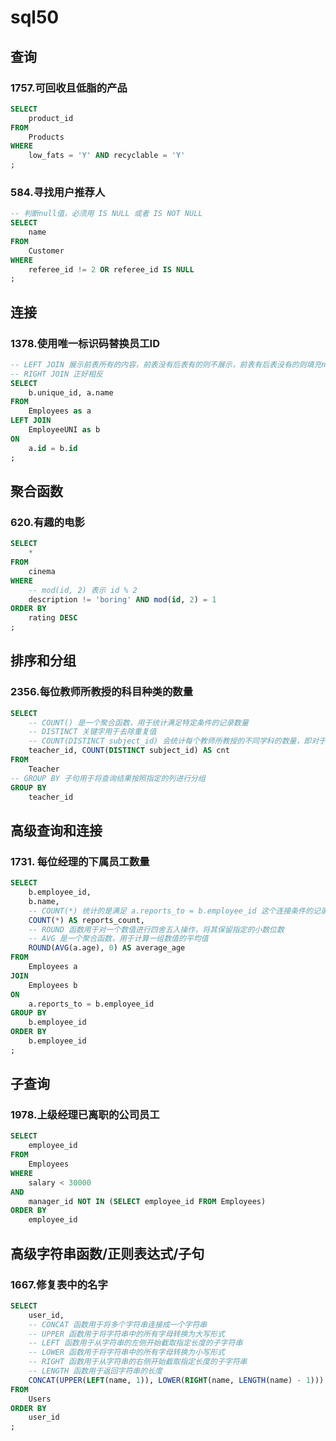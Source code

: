 # sql50
## 查询
### 1757.可回收且低脂的产品
``` sql
SELECT 
    product_id 
FROM 
    Products 
WHERE 
    low_fats = 'Y' AND recyclable = 'Y'
;
```

### 584.寻找用户推荐人
``` sql
-- 判断null值，必须用 IS NULL 或者 IS NOT NULL
SELECT
    name
FROM
    Customer
WHERE
    referee_id != 2 OR referee_id IS NULL
;
```

## 连接
### 1378.使用唯一标识码替换员工ID
``` sql
-- LEFT JOIN 展示前表所有的内容，前表没有后表有的则不展示，前表有后表没有的则填充null并展示
-- RIGHT JOIN 正好相反
SELECT 
    b.unique_id, a.name
FROM
    Employees as a
LEFT JOIN
    EmployeeUNI as b
ON
    a.id = b.id
;
```

## 聚合函数
### 620.有趣的电影
``` sql
SELECT 
    *
FROM
    cinema
WHERE
    -- mod(id, 2) 表示 id % 2
    description != 'boring' AND mod(id, 2) = 1
ORDER BY
    rating DESC
;
```

## 排序和分组
### 2356.每位教师所教授的科目种类的数量
``` sql
SELECT
    -- COUNT() 是一个聚合函数，用于统计满足特定条件的记录数量
    -- DISTINCT 关键字用于去除重复值
    -- COUNT(DISTINCT subject_id) 会统计每个教师所教授的不同学科的数量，即对于同一个教师，重复的学科只会被计算一次
    teacher_id, COUNT(DISTINCT subject_id) AS cnt
FROM
    Teacher
-- GROUP BY 子句用于将查询结果按照指定的列进行分组
GROUP BY
    teacher_id
```

## 高级查询和连接
### 1731. 每位经理的下属员工数量
``` sql
SELECT 
    b.employee_id, 
    b.name,
    -- COUNT(*) 统计的是满足 a.reports_to = b.employee_id 这个连接条件的记录总数
    COUNT(*) AS reports_count,
    -- ROUND 函数用于对一个数值进行四舍五入操作，将其保留指定的小数位数
    -- AVG 是一个聚合函数，用于计算一组数值的平均值
    ROUND(AVG(a.age), 0) AS average_age
FROM
    Employees a
JOIN
    Employees b
ON
    a.reports_to = b.employee_id
GROUP BY
    b.employee_id
ORDER BY
    b.employee_id
;
```

## 子查询
### 1978.上级经理已离职的公司员工
``` sql
SELECT 
    employee_id
FROM
    Employees
WHERE
    salary < 30000
AND 
    manager_id NOT IN (SELECT employee_id FROM Employees)
ORDER BY
    employee_id
```

## 高级字符串函数/正则表达式/子句
### 1667.修复表中的名字
``` sql
SELECT
    user_id,
    -- CONCAT 函数用于将多个字符串连接成一个字符串
    -- UPPER 函数用于将字符串中的所有字母转换为大写形式
    -- LEFT 函数用于从字符串的左侧开始截取指定长度的子字符串
    -- LOWER 函数用于将字符串中的所有字母转换为小写形式
    -- RIGHT 函数用于从字符串的右侧开始截取指定长度的子字符串
    -- LENGTH 函数用于返回字符串的长度
    CONCAT(UPPER(LEFT(name, 1)), LOWER(RIGHT(name, LENGTH(name) - 1))) AS name
FROM
    Users
ORDER BY
    user_id
;
```